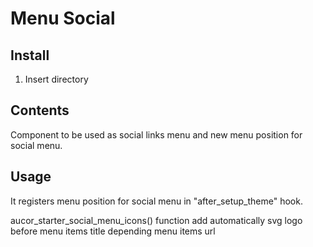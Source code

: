 # Menu Social

## Install

1. Insert directory

## Contents

Component to be used as social links menu and new menu position for social menu.

## Usage

It registers menu position for social menu in "after_setup_theme" hook.

aucor_starter_social_menu_icons() function add automatically svg logo before menu items title depending menu items url
